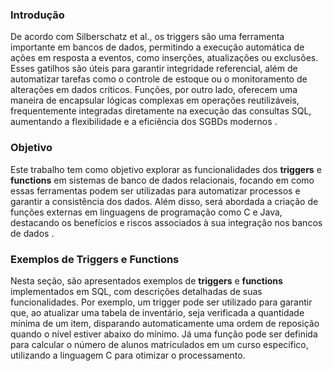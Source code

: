 ### <a>Introdução</a>
De acordo com Silberschatz et al., os triggers são uma ferramenta importante em bancos de dados, permitindo a execução automática de ações em resposta a eventos, como inserções, atualizações ou exclusões. Esses gatilhos são úteis para garantir integridade referencial, além de automatizar tarefas como o controle de estoque ou o monitoramento de alterações em dados críticos. Funções, por outro lado, oferecem uma maneira de encapsular lógicas complexas em operações reutilizáveis, frequentemente integradas diretamente na execução das consultas SQL, aumentando a flexibilidade e a eficiência dos SGBDs modernos  .

### <a>Objetivo</a>
Este trabalho tem como objetivo explorar as funcionalidades dos **triggers** e **functions** em sistemas de banco de dados relacionais, focando em como essas ferramentas podem ser utilizadas para automatizar processos e garantir a consistência dos dados. Além disso, será abordada a criação de funções externas em linguagens de programação como C e Java, destacando os benefícios e riscos associados à sua integração nos bancos de dados  .

### <a>Exemplos de Triggers e Functions</a>
Nesta seção, são apresentados exemplos de **triggers** e **functions** implementados em SQL, com descrições detalhadas de suas funcionalidades. Por exemplo, um trigger pode ser utilizado para garantir que, ao atualizar uma tabela de inventário, seja verificada a quantidade mínima de um item, disparando automaticamente uma ordem de reposição quando o nível estiver abaixo do mínimo. Já uma função pode ser definida para calcular o número de alunos matriculados em um curso específico, utilizando a linguagem C para otimizar o processamento.